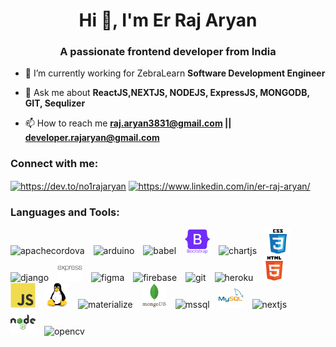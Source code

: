 <h1 align="center">Hi 👋, I'm Er Raj Aryan</h1>
<h3 align="center">A passionate frontend developer from India</h3>

- 🔭 I’m currently working for ZebraLearn **Software Development Engineer**

- 💬 Ask me about **ReactJS,NEXTJS, NODEJS, ExpressJS, MONGODB, GIT, Sequlizer**

- 📫 How to reach me **raj.aryan3831@gmail.com || developer.rajaryan@gmail.com**

<h3 align="left">Connect with me:</h3>
<p align="left">
<a href="https://dev.to/https://dev.to/no1rajaryan" target="blank"><img align="center" src="https://raw.githubusercontent.com/rahuldkjain/github-profile-readme-generator/master/src/images/icons/Social/devto.svg" alt="https://dev.to/no1rajaryan" height="30" width="40" /></a>
<a href="https://linkedin.com/in/https://www.linkedin.com/in/er-raj-aryan/" target="blank"><img align="center" src="https://raw.githubusercontent.com/rahuldkjain/github-profile-readme-generator/master/src/images/icons/Social/linked-in-alt.svg" alt="https://www.linkedin.com/in/er-raj-aryan/" height="30" width="40" /></a>
</p>

<h3 align="left">Languages and Tools:</h3>
<p align="left">
    <a href="https://cordova.apache.org/" target="_blank" rel="noreferrer" style="text-decoration: none; text-transform: none;">
        <img src="https://www.vectorlogo.zone/logos/apache_cordova/apache_cordova-icon.svg" alt="apachecordova" width="40" height="40" style="margin-right: 10px; border-bottom: none;"/>
    </a>
    <a href="https://www.arduino.cc/" target="_blank" rel="noreferrer" style="text-decoration: none; text-transform: none;">
        <img src="https://cdn.worldvectorlogo.com/logos/arduino-1.svg" alt="arduino" width="40" height="40" style="margin-right: 10px; border-bottom: none;"/>
    </a>
    <a href="https://babeljs.io/" target="_blank" rel="noreferrer" style="text-decoration: none; text-transform: none;">
        <img src="https://www.vectorlogo.zone/logos/babeljs/babeljs-icon.svg" alt="babel" width="40" height="40" style="margin-right: 10px; border-bottom: none;"/>
    </a>
    <a href="https://getbootstrap.com" target="_blank" rel="noreferrer" style="text-decoration: none; text-transform: none;">
        <img src="https://raw.githubusercontent.com/devicons/devicon/master/icons/bootstrap/bootstrap-plain-wordmark.svg" alt="bootstrap" width="40" height="40" style="margin-right: 10px; border-bottom: none;"/>
    </a>
    <a href="https://www.chartjs.org" target="_blank" rel="noreferrer" style="text-decoration: none; text-transform: none;">
        <img src="https://www.chartjs.org/media/logo-title.svg" alt="chartjs" width="40" height="40" style="margin-right: 10px; border-bottom: none;"/>
    </a>
    <a href="https://www.w3schools.com/css/" target="_blank" rel="noreferrer" style="text-decoration: none; text-transform: none;">
        <img src="https://raw.githubusercontent.com/devicons/devicon/master/icons/css3/css3-original-wordmark.svg" alt="css3" width="40" height="40" style="margin-right: 10px; border-bottom: none;"/>
    </a>
    <a href="https://www.djangoproject.com/" target="_blank" rel="noreferrer" style="text-decoration: none; text-transform: none;">
        <img src="https://cdn.worldvectorlogo.com/logos/django.svg" alt="django" width="40" height="40" style="margin-right: 10px; border-bottom: none;"/>
    </a>
    <a href="https://expressjs.com" target="_blank" rel="noreferrer" style="text-decoration: none; text-transform: none;">
        <img src="https://raw.githubusercontent.com/devicons/devicon/master/icons/express/express-original-wordmark.svg" alt="express" width="40" height="40" style="margin-right: 10px; border-bottom: none;"/>
    </a>
    <a href="https://www.figma.com/" target="_blank" rel="noreferrer" style="text-decoration: none; text-transform: none;">
        <img src="https://www.vectorlogo.zone/logos/figma/figma-icon.svg" alt="figma" width="40" height="40" style="margin-right: 10px; border-bottom: none;"/>
    </a>
    <a href="https://firebase.google.com/" target="_blank" rel="noreferrer" style="text-decoration: none; text-transform: none;">
        <img src="https://www.vectorlogo.zone/logos/firebase/firebase-icon.svg" alt="firebase" width="40" height="40" style="margin-right: 10px; border-bottom: none;"/>
    </a>
    <a href="https://git-scm.com/" target="_blank" rel="noreferrer" style="text-decoration: none; text-transform: none;">
        <img src="https://www.vectorlogo.zone/logos/git-scm/git-scm-icon.svg" alt="git" width="40" height="40" style="margin-right: 10px; border-bottom: none;"/>
    </a>
    <a href="https://heroku.com" target="_blank" rel="noreferrer" style="text-decoration: none; text-transform: none;">
        <img src="https://www.vectorlogo.zone/logos/heroku/heroku-icon.svg" alt="heroku" width="40" height="40" style="margin-right: 10px; border-bottom: none;"/>
    </a>
    <a href="https://www.w3.org/html/" target="_blank" rel="noreferrer" style="text-decoration: none; text-transform: none;">
        <img src="https://raw.githubusercontent.com/devicons/devicon/master/icons/html5/html5-original-wordmark.svg" alt="html5" width="40" height="40" style="margin-right: 10px; border-bottom: none;"/>
    </a>
    <a href="https://developer.mozilla.org/en-US/docs/Web/JavaScript" target="_blank" rel="noreferrer" style="text-decoration: none; text-transform: none;">
        <img src="https://raw.githubusercontent.com/devicons/devicon/master/icons/javascript/javascript-original.svg" alt="javascript" width="40" height="40" style="margin-right: 10px; border-bottom: none;"/>
    </a>
    <a href="https://www.linux.org/" target="_blank" rel="noreferrer" style="text-decoration: none; text-transform: none;">
        <img src="https://raw.githubusercontent.com/devicons/devicon/master/icons/linux/linux-original.svg" alt="linux" width="40" height="40" style="margin-right: 10px; border-bottom: none;"/>
    </a>
    <a href="https://materializecss.com/" target="_blank" rel="noreferrer" style="text-decoration: none; text-transform: none;">
        <img src="https://raw.githubusercontent.com/prplx/svg-logos/5585531d45d294869c4eaab4d7cf2e9c167710a9/svg/materialize.svg" alt="materialize" width="40" height="40" style="margin-right: 10px; border-bottom: none;"/>
    </a>
    <a href="https://www.mongodb.com/" target="_blank" rel="noreferrer" style="text-decoration: none; text-transform: none;">
        <img src="https://raw.githubusercontent.com/devicons/devicon/master/icons/mongodb/mongodb-original-wordmark.svg" alt="mongodb" width="40" height="40" style="margin-right: 10px; border-bottom: none;"/>
    </a>
    <a href="https://www.microsoft.com/en-us/sql-server" target="_blank" rel="noreferrer" style="text-decoration: none; text-transform: none;">
        <img src="https://www.svgrepo.com/show/303229/microsoft-sql-server-logo.svg" alt="mssql" width="40" height="40" style="margin-right: 10px; border-bottom: none;"/>
    </a>
    <a href="https://www.mysql.com/" target="_blank" rel="noreferrer" style="text-decoration: none; text-transform: none;">
        <img src="https://raw.githubusercontent.com/devicons/devicon/master/icons/mysql/mysql-original-wordmark.svg" alt="mysql" width="40" height="40" style="margin-right: 10px; border-bottom: none;"/>
    </a>
    <a href="https://nextjs.org/" target="_blank" rel="noreferrer" style="text-decoration: none; text-transform: none;">
        <img src="https://cdn.worldvectorlogo.com/logos/nextjs-2.svg" alt="nextjs" width="40" height="40" style="margin-right: 10px; border-bottom: none;"/>
    </a>
    <a href="https://nodejs.org" target="_blank" rel="noreferrer" style="text-decoration: none; text-transform: none;">
        <img src="https://raw.githubusercontent.com/devicons/devicon/master/icons/nodejs/nodejs-original-wordmark.svg" alt="nodejs" width="40" height="40" style="margin-right: 10px; border-bottom: none;"/>
    </a>
    <a href="https://opencv.org/" target="_blank" rel="noreferrer" style="text-decoration: none; text-transform: none;">
        <img src="https://www.vectorlogo.zone/logos/opencv/opencv-icon.svg" alt="opencv" width="40" height="40" style="margin-right: 10px; border-bottom: none;"/>
    </a>

